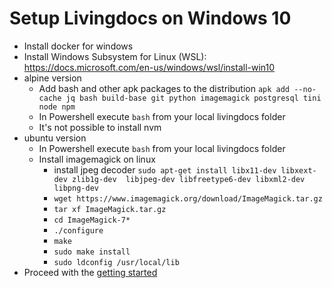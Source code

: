 # Setup Livingdocs on Windows 10
- Install docker for windows
- Install Windows Subsystem for Linux (WSL): 
https://docs.microsoft.com/en-us/windows/wsl/install-win10
- alpine version
    - Add bash and other apk packages to the distribution `apk add --no-cache jq bash build-base git python imagemagick postgresql tini node npm`
    - In Powershell execute `bash` from your local livingdocs folder
    - It's not possible to install nvm
- ubuntu version
    - In Powershell execute `bash` from your local livingdocs folder
    - Install imagemagick on linux 
        - install jpeg decoder `sudo apt-get install libx11-dev libxext-dev zlib1g-dev  libjpeg-dev libfreetype6-dev libxml2-dev libpng-dev`
        - `wget https://www.imagemagick.org/download/ImageMagick.tar.gz`
        - `tar xf ImageMagick.tar.gz`
        - `cd ImageMagick-7*`
        - `./configure`
        - `make`
        - `sudo make install`
        - `sudo ldconfig /usr/local/lib`
- Proceed with the [getting started](./getting-started-with-local-development)